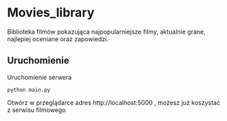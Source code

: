 # Movies_library
Biblioteka filmów pokazująca najpopularniejsze filmy, aktualnie grane, najlepiej oceniane oraz zapowiedzi.
## Uruchomienie

Uruchomienie serwera
```
python main.py
```
Otwórz w przeglądarce adres http://localhost:5000 , możesz już koszystać z serwisu filmowego
